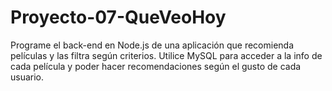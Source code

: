 # Proyecto-07-QueVeoHoy
Programe el back-end en Node.js de una aplicación que recomienda películas y las filtra según criterios. Utilice MySQL para acceder a la info de cada película y poder hacer recomendaciones según el gusto de cada usuario.
